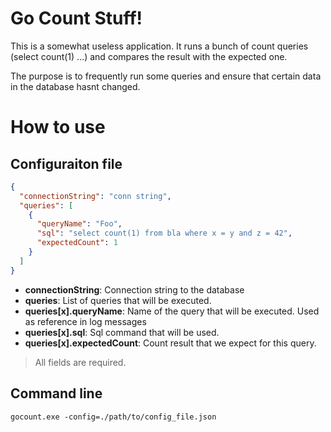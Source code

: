 # Go Count Stuff!
This is a somewhat useless application. It runs a bunch of count queries (select count(1) ...) and compares the result with the expected one.

The purpose is to frequently run some queries and ensure that certain data in the database hasnt changed.

# How to use
## Configuraiton file
```json
{
  "connectionString": "conn string",
  "queries": [
    {
      "queryName": "Foo",
      "sql": "select count(1) from bla where x = y and z = 42",
      "expectedCount": 1
    }
  ]
}
```
- **connectionString**: Connection string to the database
- **queries**: List of queries that will be executed.
- **queries[x].queryName**: Name of the query that will be executed. Used as reference in log messages
- **queries[x].sql**: Sql command that will be used.
- **queries[x].expectedCount**: Count result that we expect for this query.

> All fields are required.


## Command line
```shell
gocount.exe -config=./path/to/config_file.json
```

